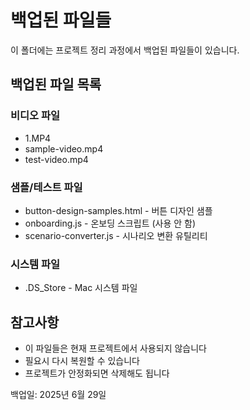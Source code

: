 # 백업된 파일들

이 폴더에는 프로젝트 정리 과정에서 백업된 파일들이 있습니다.

## 백업된 파일 목록

### 비디오 파일
- 1.MP4
- sample-video.mp4
- test-video.mp4

### 샘플/테스트 파일
- button-design-samples.html - 버튼 디자인 샘플
- onboarding.js - 온보딩 스크립트 (사용 안 함)
- scenario-converter.js - 시나리오 변환 유틸리티

### 시스템 파일
- .DS_Store - Mac 시스템 파일

## 참고사항
- 이 파일들은 현재 프로젝트에서 사용되지 않습니다
- 필요시 다시 복원할 수 있습니다
- 프로젝트가 안정화되면 삭제해도 됩니다

백업일: 2025년 6월 29일